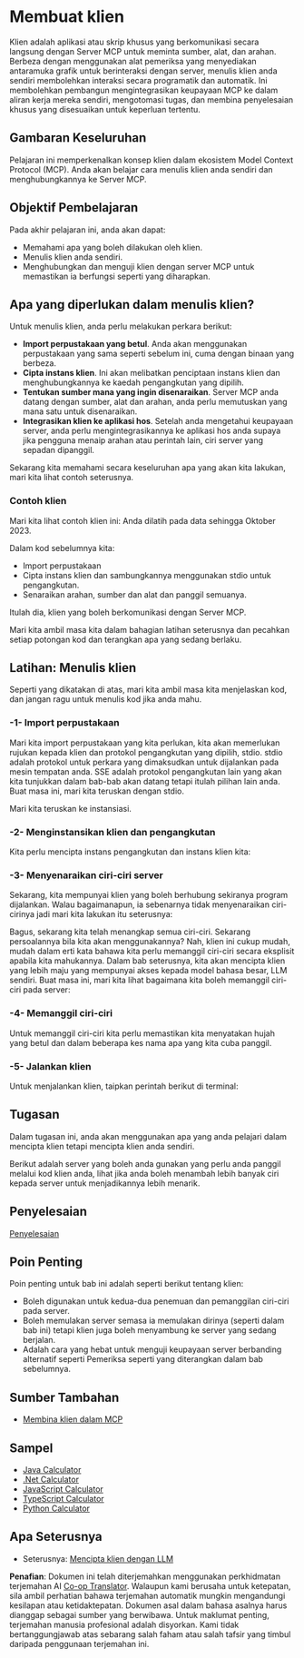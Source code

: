 <!--
CO_OP_TRANSLATOR_METADATA:
{
  "original_hash": "a9c3ca25df37dbb4c1518174fc415ce1",
  "translation_date": "2025-05-17T09:45:02+00:00",
  "source_file": "03-GettingStarted/02-client/README.md",
  "language_code": "ms"
}
-->
# Membuat klien

Klien adalah aplikasi atau skrip khusus yang berkomunikasi secara langsung dengan Server MCP untuk meminta sumber, alat, dan arahan. Berbeza dengan menggunakan alat pemeriksa yang menyediakan antaramuka grafik untuk berinteraksi dengan server, menulis klien anda sendiri membolehkan interaksi secara programatik dan automatik. Ini membolehkan pembangun mengintegrasikan keupayaan MCP ke dalam aliran kerja mereka sendiri, mengotomasi tugas, dan membina penyelesaian khusus yang disesuaikan untuk keperluan tertentu.

## Gambaran Keseluruhan

Pelajaran ini memperkenalkan konsep klien dalam ekosistem Model Context Protocol (MCP). Anda akan belajar cara menulis klien anda sendiri dan menghubungkannya ke Server MCP.

## Objektif Pembelajaran

Pada akhir pelajaran ini, anda akan dapat:

- Memahami apa yang boleh dilakukan oleh klien.
- Menulis klien anda sendiri.
- Menghubungkan dan menguji klien dengan server MCP untuk memastikan ia berfungsi seperti yang diharapkan.

## Apa yang diperlukan dalam menulis klien?

Untuk menulis klien, anda perlu melakukan perkara berikut:

- **Import perpustakaan yang betul**. Anda akan menggunakan perpustakaan yang sama seperti sebelum ini, cuma dengan binaan yang berbeza.
- **Cipta instans klien**. Ini akan melibatkan penciptaan instans klien dan menghubungkannya ke kaedah pengangkutan yang dipilih.
- **Tentukan sumber mana yang ingin disenaraikan**. Server MCP anda datang dengan sumber, alat dan arahan, anda perlu memutuskan yang mana satu untuk disenaraikan.
- **Integrasikan klien ke aplikasi hos**. Setelah anda mengetahui keupayaan server, anda perlu mengintegrasikannya ke aplikasi hos anda supaya jika pengguna menaip arahan atau perintah lain, ciri server yang sepadan dipanggil.

Sekarang kita memahami secara keseluruhan apa yang akan kita lakukan, mari kita lihat contoh seterusnya.

### Contoh klien

Mari kita lihat contoh klien ini:
Anda dilatih pada data sehingga Oktober 2023.

Dalam kod sebelumnya kita:

- Import perpustakaan
- Cipta instans klien dan sambungkannya menggunakan stdio untuk pengangkutan.
- Senaraikan arahan, sumber dan alat dan panggil semuanya.

Itulah dia, klien yang boleh berkomunikasi dengan Server MCP.

Mari kita ambil masa kita dalam bahagian latihan seterusnya dan pecahkan setiap potongan kod dan terangkan apa yang sedang berlaku.

## Latihan: Menulis klien

Seperti yang dikatakan di atas, mari kita ambil masa kita menjelaskan kod, dan jangan ragu untuk menulis kod jika anda mahu.

### -1- Import perpustakaan

Mari kita import perpustakaan yang kita perlukan, kita akan memerlukan rujukan kepada klien dan protokol pengangkutan yang dipilih, stdio. stdio adalah protokol untuk perkara yang dimaksudkan untuk dijalankan pada mesin tempatan anda. SSE adalah protokol pengangkutan lain yang akan kita tunjukkan dalam bab-bab akan datang tetapi itulah pilihan lain anda. Buat masa ini, mari kita teruskan dengan stdio.

Mari kita teruskan ke instansiasi.

### -2- Menginstansikan klien dan pengangkutan

Kita perlu mencipta instans pengangkutan dan instans klien kita:

### -3- Menyenaraikan ciri-ciri server

Sekarang, kita mempunyai klien yang boleh berhubung sekiranya program dijalankan. Walau bagaimanapun, ia sebenarnya tidak menyenaraikan ciri-cirinya jadi mari kita lakukan itu seterusnya:

Bagus, sekarang kita telah menangkap semua ciri-ciri. Sekarang persoalannya bila kita akan menggunakannya? Nah, klien ini cukup mudah, mudah dalam erti kata bahawa kita perlu memanggil ciri-ciri secara eksplisit apabila kita mahukannya. Dalam bab seterusnya, kita akan mencipta klien yang lebih maju yang mempunyai akses kepada model bahasa besar, LLM sendiri. Buat masa ini, mari kita lihat bagaimana kita boleh memanggil ciri-ciri pada server:

### -4- Memanggil ciri-ciri

Untuk memanggil ciri-ciri kita perlu memastikan kita menyatakan hujah yang betul dan dalam beberapa kes nama apa yang kita cuba panggil.

### -5- Jalankan klien

Untuk menjalankan klien, taipkan perintah berikut di terminal:

## Tugasan

Dalam tugasan ini, anda akan menggunakan apa yang anda pelajari dalam mencipta klien tetapi mencipta klien anda sendiri.

Berikut adalah server yang boleh anda gunakan yang perlu anda panggil melalui kod klien anda, lihat jika anda boleh menambah lebih banyak ciri kepada server untuk menjadikannya lebih menarik.

## Penyelesaian

[Penyelesaian](./solution/README.md)

## Poin Penting

Poin penting untuk bab ini adalah seperti berikut tentang klien:

- Boleh digunakan untuk kedua-dua penemuan dan pemanggilan ciri-ciri pada server.
- Boleh memulakan server semasa ia memulakan dirinya (seperti dalam bab ini) tetapi klien juga boleh menyambung ke server yang sedang berjalan.
- Adalah cara yang hebat untuk menguji keupayaan server berbanding alternatif seperti Pemeriksa seperti yang diterangkan dalam bab sebelumnya.

## Sumber Tambahan

- [Membina klien dalam MCP](https://modelcontextprotocol.io/quickstart/client)

## Sampel

- [Java Calculator](../samples/java/calculator/README.md)
- [.Net Calculator](../../../../03-GettingStarted/samples/csharp)
- [JavaScript Calculator](../samples/javascript/README.md)
- [TypeScript Calculator](../samples/typescript/README.md)
- [Python Calculator](../../../../03-GettingStarted/samples/python)

## Apa Seterusnya

- Seterusnya: [Mencipta klien dengan LLM](/03-GettingStarted/03-llm-client/README.md)

**Penafian**: 
Dokumen ini telah diterjemahkan menggunakan perkhidmatan terjemahan AI [Co-op Translator](https://github.com/Azure/co-op-translator). Walaupun kami berusaha untuk ketepatan, sila ambil perhatian bahawa terjemahan automatik mungkin mengandungi kesilapan atau ketidaktepatan. Dokumen asal dalam bahasa asalnya harus dianggap sebagai sumber yang berwibawa. Untuk maklumat penting, terjemahan manusia profesional adalah disyorkan. Kami tidak bertanggungjawab atas sebarang salah faham atau salah tafsir yang timbul daripada penggunaan terjemahan ini.